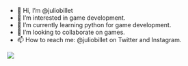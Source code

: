 - 👋 Hi, I’m @juliobillet
- 👀 I’m interested in game development.
- 🌱 I’m currently learning python for game development.
- 💞️ I’m looking to collaborate on games.
- 📫 How to reach me: @juliobillet on Twitter and Instagram.

<img src="https://img.shields.io/badge/Python-3776AB?style=for-the-badge&logo=python&logoColor=white">

